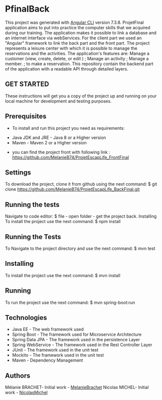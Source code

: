 # PfinalBack
This project was generated with [Angular CLI](https://github.com/angular/angular-cli) version 7.3.8.
ProjetFinal application aims to put into practice the computer skills that we acquired during our training.
The application makes it possible to link a database and an internet interface via webServices.
For the client part we used an "Angular" framework to link the back part and the front part.
The project represents a leisure center with which it is possible to manage the reservations and the activities.
The application's features are:
Manage a customer (view, create, delete, or edit ) ;
Manage an activity ;
Manage a member. ;
to make a reservation.
This repository contain the backend part of the application with a readable API through detailed layers.
## GET STARTED ##
These instructions will get you a copy of the project up and running on your local machine for development and testing purposes.
## Prerequisites ##
* To install and run this project you need as requirements:
- Java JDK and JRE - Java 8 or a Higher version
- Maven - Maven 2 or a Higher version
* you can find the project front with following link : https://github.com/MelanieB74/ProjetEscapLife_FrontFinal

## Settings ##
To download the project, clone it from github using the next command:
$ git clone https://github.com/MelanieB74/ProjetEscapLife_BackFinal.git

## Running the tests ##
Navigate to code editor:
$ file - open folder - get the project back.
Installing
To install the project use the next command:
$ npm install

## Running the Tests ##

To Navigate to the project directory and use the next command:
$ mvn test

## Installing ##
To install the project use the next command:
$ mvn install

## Running ##
To run the project use the next command:
$ mvn spring-boot:run

## Technologies ##
* Java EE - The web framework used
* Spring Boot - The framework used for Microservice Architecture
* Spring Data JPA - The framework used in the persistence Layer
* Spring WebService - The framework used in the Rest Controller Layer
* JUnit - The framework used in the unit test
* Mockito - The framework used in the unit test
* Maven - Dependency Management

## Authors ##
Mélanie BRACHET- Initial work -  [MelanieBrachet](https://github.com/MelanieB74)
Nicolas MICHEL- Initial work -  [NicolasMichel](https://github.com/nicolasmichel27)


